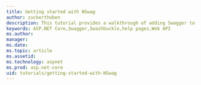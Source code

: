 ```yaml
---
title: Getting started with NSwag
author: zuckerthoben
description: This tutorial provides a walkthrough of adding Swagger to generate documentation and help pages for a Web API application.
keywords: ASP.NET Core,Swagger,Swashbuckle,help pages,Web API
ms.author: 
manager: 
ms.date:
ms.topic: article
ms.assetid: 
ms.technology: aspnet
ms.prod: asp.net-core
uid: tutorials/getting-started-with-NSwag
---
```

